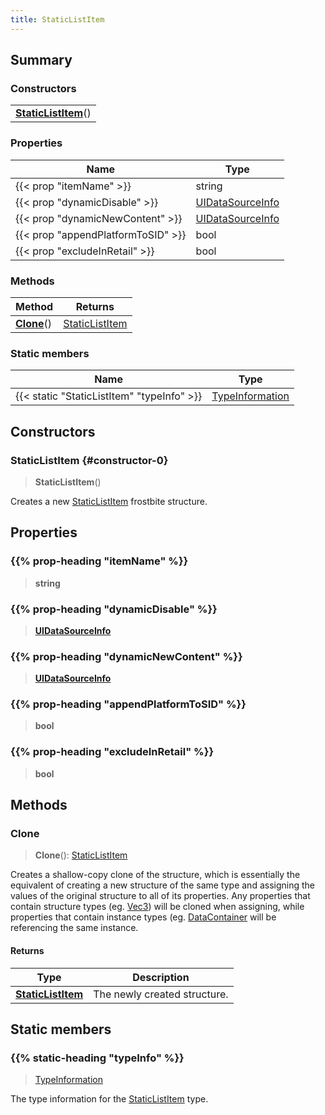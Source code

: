 ```yaml
---
title: StaticListItem
---
```



## Summary
### Constructors
| |
| ----------- |
| **[StaticListItem](#constructor-0)**() |

### Properties
| Name | Type |
| ---- | ---- |
| {{< prop "itemName" >}} | string |
| {{< prop "dynamicDisable" >}} | [UIDataSourceInfo](/vext/ref/fb/uidatasourceinfo) |
| {{< prop "dynamicNewContent" >}} | [UIDataSourceInfo](/vext/ref/fb/uidatasourceinfo) |
| {{< prop "appendPlatformToSID" >}} | bool |
| {{< prop "excludeInRetail" >}} | bool |

### Methods
| Method | Returns |
| ------ | ---- |
| **[Clone](#clone)**() | [StaticListItem](/vext/ref/fb/staticlistitem) |

### Static members
| Name | Type |
| ---- | ---- |
| {{< static "StaticListItem" "typeInfo" >}} | [TypeInformation](/vext/ref/shared/class/typeinformation) |

## Constructors
### StaticListItem {#constructor-0}
> **StaticListItem**()

Creates a new [StaticListItem](/vext/ref/fb/staticlistitem) frostbite structure.

## Properties
### {{% prop-heading "itemName" %}}
> **string**

### {{% prop-heading "dynamicDisable" %}}
> **[UIDataSourceInfo](/vext/ref/fb/uidatasourceinfo)**

### {{% prop-heading "dynamicNewContent" %}}
> **[UIDataSourceInfo](/vext/ref/fb/uidatasourceinfo)**

### {{% prop-heading "appendPlatformToSID" %}}
> **bool**

### {{% prop-heading "excludeInRetail" %}}
> **bool**

## Methods
### Clone
> **Clone**(): [StaticListItem](/vext/ref/fb/staticlistitem)

Creates a shallow-copy clone of the structure, which is essentially the equivalent of creating a new structure of the same type and assigning the values of the original structure to all of its properties. Any properties that contain structure types (eg. [Vec3](/vext/ref/shared/class/vec3)) will be cloned when assigning, while properties that contain instance types (eg. [DataContainer](/vext/ref/shared/class/datacontainer) will be referencing the same instance.

#### Returns
| Type | Description |
| ---- | ----------- |
| **[StaticListItem](/vext/ref/fb/staticlistitem)** | The newly created structure. |

## Static members
### {{% static-heading "typeInfo" %}}
> [TypeInformation](/vext/ref/shared/class/typeinformation)

The type information for the [StaticListItem](/vext/ref/fb/staticlistitem) type.

